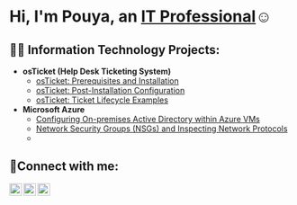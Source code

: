 
<h1>Hi, I'm Pouya, an <a href="https://linkedin.com/in/Josh">IT Professional</a>☺</h1>

<h2>👨‍💻 Information Technology Projects:</h2>

- <b>osTicket (Help Desk Ticketing System)</b>
  - [osTicket: Prerequisites and Installation](https://github.com/PouyaDini10/osticket-prereqs)
  - [osTicket: Post-Installation Configuration](https://github.com/PouyaDini10/post-install-config)
  - [osTicket: Ticket Lifecycle Examples](https://github.com/PouyaDini10/ticket-lifecycle)
- <b>Microsoft Azure</b>
  - [Configuring On-premises Active Directory within Azure VMs](https://github.com/PouyaDini10/configure-ad)
  - [Network Security Groups (NSGs) and Inspecting Network Protocols](https://github.com/PouyaDini10/azure-network-protocols)
  - 

<h2>🤳Connect with me:</h2>

[<img align="left" alt="Josh | Twitter" width="22px" src="https://cdn.jsdelivr.net/npm/simple-icons@v3/icons/twitter.svg" />][twitter]
[<img align="left" alt="Josh | LinkedIn" width="22px" src="https://cdn.jsdelivr.net/npm/simple-icons@v3/icons/linkedin.svg" />][linkedin]
[<img align="left" alt="Josh | Instagram" width="22px" src="https://cdn.jsdelivr.net/npm/simple-icons@v3/icons/instagram.svg" />][instagram]

[twitter]: https://twitter.com/Josh
[instagram]: https://www.instagram.com/Josh
[linkedin]: https://linkedin.com/in/Josh


